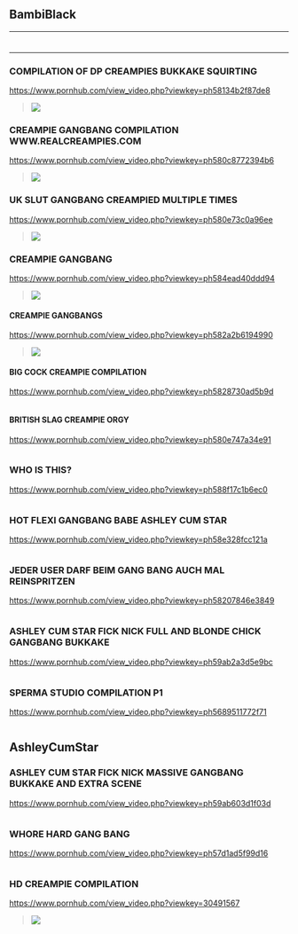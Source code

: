 ## BambiBlack
---
### 

>![]()
---
### COMPILATION OF DP CREAMPIES BUKKAKE SQUIRTING
https://www.pornhub.com/view_video.php?viewkey=ph58134b2f87de8
>![](https://ci.phncdn.com/videos/201610/28/94346211/original/(m=ecuKGgaaaa)(mh=l8PD1GfIHeZoMFLS)12.jpg)
### CREAMPIE GANGBANG COMPILATION WWW.REALCREAMPIES.COM
https://www.pornhub.com/view_video.php?viewkey=ph580c8772394b6
>![](https://bi.phncdn.com/videos/201610/23/93825101/original/(m=ecuKGgaaaa)(mh=fNDQewCBU1zfx2t2)3.jpg)
### UK SLUT GANGBANG CREAMPIED MULTIPLE TIMES
https://www.pornhub.com/view_video.php?viewkey=ph580e73c0a96ee
>![](https://ci.phncdn.com/videos/201610/24/93991831/original/(m=ecuKGgaaaa)(mh=74B_QnyXBZ9b3bVO)4.jpg)
### CREAMPIE GANGBANG
https://www.pornhub.com/view_video.php?viewkey=ph584ead40ddd94
>![](https://bi.phncdn.com/videos/201612/12/98842962/original/(m=ecuKGgaaaa)(mh=35MTrVm_sse-TtxM)8.jpg)
#### CREAMPIE GANGBANGS
https://www.pornhub.com/view_video.php?viewkey=ph582a2b6194990
>![](https://bi.phncdn.com/videos/201611/14/96139391/original/(m=ecuKGgaaaa)(mh=9PMb1MKwi8SyUTGN)13.jpg)
#### BIG COCK CREAMPIE COMPILATION
https://www.pornhub.com/view_video.php?viewkey=ph5828730ad5b9d
>![]()
#### BRITISH SLAG CREAMPIE ORGY
https://www.pornhub.com/view_video.php?viewkey=ph580e747a34e91
>![]()
### WHO IS THIS?
https://www.pornhub.com/view_video.php?viewkey=ph588f17c1b6ec0
>![]()
### HOT FLEXI GANGBANG BABE ASHLEY CUM STAR
https://www.pornhub.com/view_video.php?viewkey=ph58e328fcc121a
>![]()
### JEDER USER DARF BEIM GANG BANG AUCH MAL REINSPRITZEN
https://www.pornhub.com/view_video.php?viewkey=ph58207846e3849
>![]()
### ASHLEY CUM STAR FICK NICK FULL AND BLONDE CHICK GANGBANG BUKKAKE
https://www.pornhub.com/view_video.php?viewkey=ph59ab2a3d5e9bc
>![]()
### SPERMA STUDIO COMPILATION P1
https://www.pornhub.com/view_video.php?viewkey=ph5689511772f71
>![]()
## AshleyCumStar
### ASHLEY CUM STAR FICK NICK MASSIVE GANGBANG BUKKAKE AND EXTRA SCENE
https://www.pornhub.com/view_video.php?viewkey=ph59ab603d1f03d
>![]()
### WHORE HARD GANG BANG
https://www.pornhub.com/view_video.php?viewkey=ph57d1ad5f99d16
>![]()
### HD CREAMPIE COMPILATION
https://www.pornhub.com/view_video.php?viewkey=30491567
>![](https://ci.phncdn.com/videos/201502/14/38970321/original/(m=ecuKGgaaaa)(mh=MS0xSiJf3umoxvkG)9.jpg)
